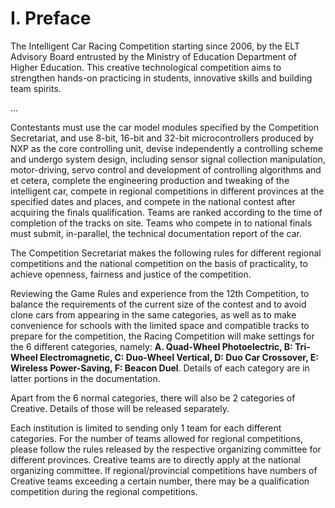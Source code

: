 # I. Preface

The Intelligent Car Racing Competition starting since 2006, by the ELT Advisory Board entrusted by the Ministry of Education Department of Higher Education. This creative technological competition aims to strengthen hands-on practicing in students, innovative skills and building team spirits.

...

Contestants must use the car model modules specified by the Competition Secretariat, and use 8-bit, 16-bit and 32-bit microcontrollers produced by NXP as the core controlling unit, devise independently a controlling scheme and undergo system design, including sensor signal collection manipulation, motor-driving, servo control and development of controlling algorithms and et cetera, complete the engineering production and tweaking of the intelligent car, compete in regional competitions in different provinces at the specified dates and places, and compete in the national contest after acquiring the finals qualification. Teams are ranked according to the time of completion of the tracks on site. Teams who compete in to national finals must submit, in-parallel, the technical documentation report of the car.

The Competition Secretariat makes the following rules for different regional competitions and the national competition on the basis of practicality, to achieve openness, fairness and justice of the competition.

Reviewing the Game Rules and experience from the 12th Competition, to balance the requirements of the current size of the contest and to avoid clone cars from appearing in the same categories, as well as to make convenience for schools with the limited space and compatible tracks to prepare for the competition, the Racing Competition will make settings for the 6 different categories, namely: **A. Quad-Wheel Photoelectric, B: Tri-Wheel Electromagnetic, C: Duo-Wheel Vertical, D: Duo Car Crossover, E: Wireless Power-Saving, F: Beacon Duel**. Details of each category are in latter portions in the documentation.

Apart from the 6 normal categories, there will also be 2 categories of Creative. Details of those will be released separately.

Each institution is limited to sending only 1 team for each different categories. For the number of teams allowed for regional competitions, please follow the rules released by the respective organizing committee for different provinces. Creative teams are to directly apply at the national organizing committee. If regional/provincial competitions have numbers of Creative teams exceeding a certain number, there may be a qualification competition during the regional competitions.